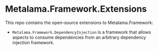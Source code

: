 # Metalama.Framework.Extensions

This repo contains the open-source extensions to Metalama.Framework:

* `Metalama.Framework.DependencyInjection` is a framework that allows aspects to consume dependencies from an arbitrary dependency injection framework.